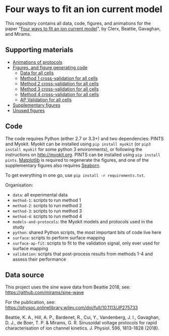 # Four ways to fit an ion current model

This repository contains all data, code, figures, and animations for the paper "[Four ways to fit an ion current model](https://doi.org/10.1016/j.bpj.2019.08.001)", by Clerx, Beattie, Gavaghan, and Mirams.

## Supporting materials

* [Animations of protocols](./animations)
* [Figures, and figure generating code](./figures)
  * [Data for all cells](./figures/f1-protocols)
  * [Method 1 cross-validation for all cells](./figures/f4-cross-validation-1)
  * [Method 2 cross-validation for all cells](./figures/f5-cross-validation-2)
  * [Method 3 cross-validation for all cells](./figures/f6-cross-validation-3)
  * [Method 4 cross-validation for all cells](./figures/f7-cross-validation-4)
  * [AP Validation for all cells](./figures/f8-validation-ap)
* [Supplementary figures](./figures-supp)
* [Unused figures](./figures-unused)
  
## Code

The code requires Python (either 2.7 or 3.3+) and two dependencies: PINTS and Myokit.
Myokit can be installed using `pip install myokit` (or `pip3 install myokit` for some python 3 environments), or following the instructions on http://myokit.org.
PINTS can be installed using `pip install pints`.
[Matplotlib](https://pypi.org/project/matplotlib/) is required to regenerate the figures, and one of the supplementary figures also requires [Seaborn](https://pypi.org/project/seaborn/).

To get everything in one go, use `pip install -r requirements.txt`.

Organisation:

* `data`: all experimental data
* `method-1`: scripts to run method 1
* `method-2`: scripts to run method 2
* `method-3`: scripts to run method 3
* `method-4`: scripts to run method 4
* `models-and-protocols`: the Myokit models and protocols used in the study
* `python`: shared Python scripts, the most important bits of code live here
* `surface`: scripts to perform surface mapping
* `surface-ap-fit`: scripts to fit to the validation signal, only ever used for surface mapping
* `validation`: scripts that post-process results from methods 1-4 and assess their performance

## Data source

This project uses the sine wave data from Beattie 2018, see: https://github.com/mirams/sine-wave

For the publication, see: https://physoc.onlinelibrary.wiley.com/doi/full/10.1113/JP275733

Beattie, K. A., Hill, A. P., Bardenet, R., Cui, Y., Vandenberg, J. I., Gavaghan, D. J., de Boer, T. P. & Mirams, G. R. Sinusoidal voltage protocols for rapid characterisation of ion channel kinetics. J. Physiol. 596, 1813–1828 (2018).


